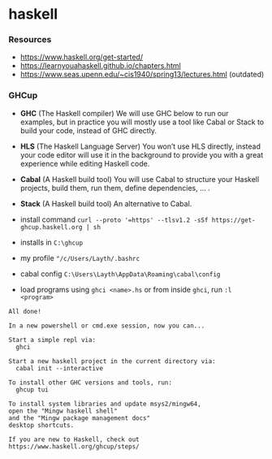 # haskell

### Resources
- https://www.haskell.org/get-started/
- https://learnyouahaskell.github.io/chapters.html
- https://www.seas.upenn.edu/~cis1940/spring13/lectures.html (outdated)

### GHCup

- **GHC** (The Haskell compiler) We will use GHC below to run our examples, but in practice you will mostly use a tool like Cabal or Stack to build your code, instead of GHC directly.
- **HLS** (The Haskell Language Server) You won’t use HLS directly, instead your code editor will use it in the background to provide you with a great experience while editing Haskell code.
- **Cabal** (A Haskell build tool) You will use Cabal to structure your Haskell projects, build them, run them, define dependencies, … .
- **Stack** (A Haskell build tool) An alternative to Cabal.

- install command `curl --proto '=https' --tlsv1.2 -sSf https://get-ghcup.haskell.org | sh`
- installs in `C:\ghcup`
- my profile `"/c/Users/Layth/.bashrc` 
- cabal config `C:\Users\Layth\AppData\Roaming\cabal\config`
- load programs using `ghci <name>.hs` or from inside `ghci`, run `:l <program>`

```
All done!

In a new powershell or cmd.exe session, now you can...

Start a simple repl via:
  ghci

Start a new haskell project in the current directory via:
  cabal init --interactive

To install other GHC versions and tools, run:
  ghcup tui

To install system libraries and update msys2/mingw64,
open the "Mingw haskell shell"
and the "Mingw package management docs"
desktop shortcuts.

If you are new to Haskell, check out https://www.haskell.org/ghcup/steps/
```
